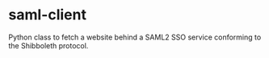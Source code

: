 saml-client
===========

Python class to fetch a website behind a SAML2 SSO service conforming to the Shibboleth protocol.
